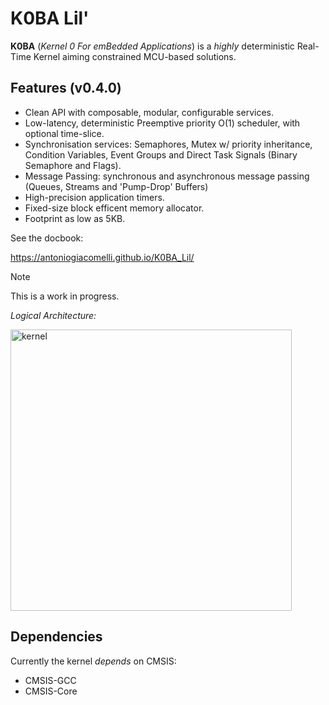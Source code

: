 # K0BA Lil' 

**K0BA** (_Kernel 0 For emBedded Applications_) is a _highly_ deterministic Real-Time Kernel aiming constrained MCU-based solutions. 

## Features (v0.4.0)

- Clean API with composable, modular, configurable services.
- Low-latency, deterministic Preemptive priority O(1) scheduler, with optional time-slice. 
- Synchronisation services: Semaphores, Mutex w/ priority inheritance, Condition Variables, Event Groups and Direct Task Signals (Binary Semaphore and Flags).
- Message Passing: synchronous and asynchronous message passing (Queues, Streams and 'Pump-Drop' Buffers)
- High-precision application timers.
- Fixed-size block efficent memory allocator.
- Footprint as low as 5KB. 

See the docbook:

https://antoniogiacomelli.github.io/K0BA_Lil/


> [!NOTE]
> This is a work in progress. 

*Logical Architecture:*

<img width="450" alt="kernel" src="https://github.com/antoniogiacomelli/K0BA_Lite/blob/master/layeredkernel.png">

 
## Dependencies

Currently the kernel _depends_ on CMSIS:

* CMSIS-GCC
* CMSIS-Core
